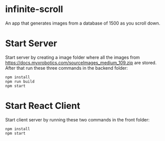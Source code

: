 # infinite-scroll
An app that generates images from a database of 1500 as you scroll down.
# Start Server
Start server by creating a image folder where all the images from https://docs.myxrobotics.com/sourceImages_medium_109.zip are stored.
After that run these three commands in the backend folder:
```
npm install
npm run build
npm start
```
# Start React Client
Start client server by running these two commands in the front folder:
```
npm install
npm start
```
